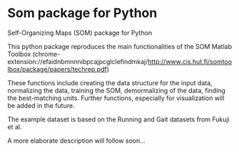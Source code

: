 # Som package for Python
 Self-Organizing Maps (SOM) package for Python

 This python package reproduces the main functionalities of the SOM Matlab Toolbox (chrome-extension://efaidnbmnnnibpcajpcglclefindmkaj/http://www.cis.hut.fi/somtoolbox/package/papers/techrep.pdf)

 These functions include creating the data structure for the input data, normalizing the data, training the SOM, demormalizing of the data, finding the best-matching units.
 Further functions, especially for visualization will be added in the future.

 The example dataset is based on the Running and Gait datasets from Fukuji et al.

 A more elaborate description will follow soon...

 
